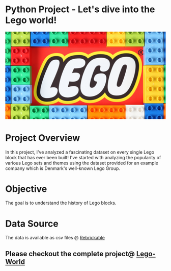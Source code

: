 
# Python Project - Let's dive into the Lego world!
![](https://github.com/Sujataba/PythonProject-AdeepdiveintoLegoWorld/blob/ProjectPortfolio/project_image.png)
# Project Overview
In this project, I've analyzed a fascinating dataset on every single Lego block that has ever been built!
I've started with analyzing the popularity of various Lego sets and themes using the dataset provided for an example company which is Denmark's well-known Lego Group. 
# Objective
The goal is to understand the history of Lego blocks.
# Data Source
The data is available as csv files @ [Rebrickable](https://rebrickable.com/downloads/)
## Please checkout the complete project@ [Lego-World](https://sujataba.github.io/Portfolio/LegoNotebook.html)
